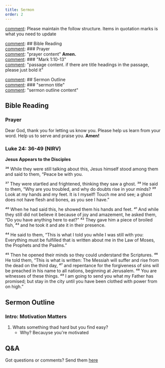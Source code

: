 ```yaml
---
title: Sermon 
order: 2
---
```


[comment]: Please maintain the follow structure. Items in quotation marks is what you need to update

[comment]: ## Bible Reading  
[comment]: ### Prayer  
[comment]: "prayer content"  **Amen.**  
[comment]:  ### "Mark 1:10-13"  
[comment]: "passage content. if there are title headings in the passage, please just bold it"  

[comment]: ## Sermon Outline  
[comment]: ### "sermon title"  
[comment]: "sermon outline content"  

[comment]: ------------------------------------------------------------------------------------
## Bible Reading
### Prayer
Dear God, thank you for letting us know you. Please help us learn from your word. Help us to serve and praise you. **Amen!**

### Luke 24: 36-49 (NIRV)

**Jesus Appears to the Disciples**

³⁶ While they were still talking about this, Jesus himself stood among them and said to them, “Peace be with you.

³⁷ They were startled and frightened, thinking they saw a ghost. ³⁸ He said to them, “Why are you troubled, and why do doubts rise in your minds? ³⁹ Look at my hands and my feet. It is I myself! Touch me and see; a ghost does not have flesh and bones, as you see I have.”

⁴⁰ When he had said this, he showed them his hands and feet. ⁴¹ And while they still did not believe it because of joy and amazement, he asked them, “Do you have anything here to eat?” ⁴² They gave him a piece of broiled fish, ⁴³ and he took it and ate it in their presence.

⁴⁴ He said to them, “This is what I told you while I was still with you: Everything must be fulfilled that is written about me in the Law of Moses, the Prophets and the Psalms.”

⁴⁵ Then he opened their minds so they could understand the Scriptures. ⁴⁶ He told them, “This is what is written: The Messiah will suffer and rise from the dead on the third day, ⁴⁷ and repentance for the forgiveness of sins will be preached in his name to all nations, beginning at Jerusalem. ⁴⁸ You are witnesses of these things. ⁴⁹ I am going to send you what my Father has promised; but stay in the city until you have been clothed with power from on high.”

## Sermon Outline

### Intro: Motivation Matters 
1. Whats something thad hard but you find easy?
    - Why? Becauyse you're motivated

## Q&A
Got questions or comments? Send them [here](https://tinyurl.com/SGHACQuestionsAnswers)
